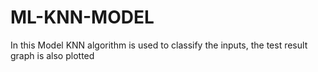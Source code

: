 # ML-KNN-MODEL
In this Model KNN algorithm is used to classify the inputs, the test result graph is also plotted
